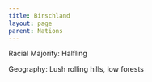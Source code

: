 ```yaml
---
title: Birschland
layout: page
parent: Nations
---
```


Racial Majority: Halfling

Geography: Lush rolling hills, low forests